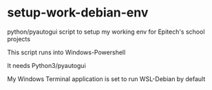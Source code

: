 # setup-work-debian-env
python/pyautogui script to setup my working env for Epitech's school projects

This script runs into Windows-Powershell

It needs Python3/pyautogui

My Windows Terminal application is set to run WSL-Debian by default
